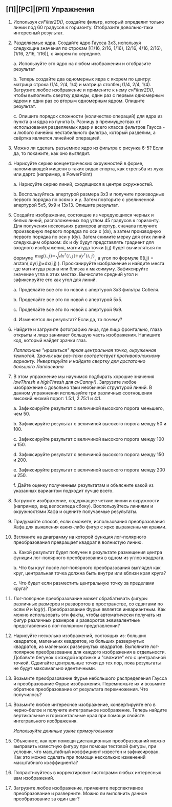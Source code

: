 ## [П]|[РС]|(РП) Упражнения

1. Используя *cvFilter2D()*, создайте фильтр, который определит только линии под 60 градусов к горизонту. Отобразите довольно-таки интересный результат. 

2. Разделяемые ядра. Создайте ядро Гаусса 3x3, используя следующие значения по строкам [(1/16, 2/16, 1/16), (2/16, 4/16, 2/16), (1/16, 2/16, 1/16)], с якорем по середине.

	a. Используйте это ядро на любом изображении и отобразите результат

	b. Теперь создайте два одномерных ядра с якорем по центру: матрица строка (1/4, 2/4, 1/4) и матрица столбец (1/4, 2/4, 1/4). Загрузите любое изображение и примените к нему *cvFilter2D()*, чтобы выполнить свертку дважды, один раз с первым одномерным ядром и один раз со вторым одномерным ядром. Опишите результат.

	c. Опишите порядок сложности (количество операций) для ядра из пункта a и ядра из пункта b. Разницу в преимуществах от использования разделяемых ядер и всего класса фильтров Гаусса - и любого линейно нестабильного фильтра, который разделим, а свёртка является линейной операцией.

3. Можно ли сделать разъемное ядро из фильтра с рисунка 6-5? Если да, то покажите, как оно выглядит.

4. Нарисуйте серию концентрических окружностей в форме, напоминающей мишени в таких видах спорта, как стрельба из лука или дартс (например, в PowerPoint)

	a. Нарисуйте серию линий, сходящихся в центре окружностей.

	b. Воспользуйтесь апертурой размера 3x3 и получите производные первого порядка по осям x и y. Затем повторите с увеличенной апертурой 5x5, 9x9 и 13x13. Опишите результат.

5. Создайте изображение, состоящие из чередующихся черных и белых линий, расположенных под углом 45 градусов к горизонту. Для получения нескольких размеров апертур, сначала получите производную первого порядка по оси x (dx), а затем производную первого порядка по оси y (dy). Затем снимите мерку для этих линий следующим образом: dx и dy будут представлять градиент для входного изображения, магнитуда точки (i,j) будет вычисляться по формуле ![Формула 6-50 не найдена](Images/Frml_6_50.jpg), а угол по формуле θ(i,j) = arctan( dy(i,j)×dx(i,j) ). Просканируйте изображение и найдите места где магнитуда равна или близка к максимуму. Зафиксируйте значение угла в этих местах. Вычислите средний угол и зафиксируйте его как угол для линий.

	a. Проделайте все это по новой с апертурой 3x3 фильтра Собеля.

	b. Проделайте все это по новой с апертурой 5x5.

	c. Проделайте все это по новой с апертурой 9x9.

	d. Изменяется ли результат? Если да, то почему?

6. Найдите и загрузите фотографию лица, где лицо фронтально, глаза открыты и лицо занимает большую часть изображения. Напишите код, который найдет зрачки глаз.

	*Лапласиане "нравиться" яркая центральная точка, окруженная темнотой. Зрачок как раз-таки соответствует противоположному варианту. Инвертируйте и найдите свертку для достаточно большого Лапласиана*

7. В этом упражнение мы научимся подбирать хорошие значения *lowThresh* и *highThresh* для *cvCanny()*. Загрузите любое изображение с довольно таки необычной структурой линий. В данном упражнении используйте три различных соотношения высокий:низкий порог: 1.5:1, 2.75:1 и 4:1. 

	a. Зафиксируйте результат с величиной высокого порога меньшего, чем 50.

	b. Зафиксируйте результат с величиной высокого порога между 50 и 100.

	c. Зафиксируйте результат с величиной высокого порога между 100 и 150.

	d. Зафиксируйте результат с величиной высокого порога между 150 и 200.

	e. Зафиксируйте результат с величиной высокого порога между 200 и 250.

	f. Дайте оценку полученным результатам и объясните какой из указанных вариантом подходит лучше всего.

8. Загрузите изображение, содержащее четкие линии и окружности (например, вид велосипеда сбоку). Воспользуйтесь линиями и окружностями Хафа и оцените получаемые результаты. 

9. Придумайте способ, если сможете, использования преобразования Хафа для выявления каких-либо фигур с ярко выраженными краями.

10. Взгляните на диаграмму на которой функция лог-полярного преобразования превращает квадрат в волнистую линию.

	a. Какой результат будет получен в результате размещения центра функции лог-полярного преобразования в одном из углов квадрата.

	b. Что бы круг после лог-полярного преобразования выглядел как круг, центральная точка должна быть внутри или вблизи края круга?

	c. Что будет если разместить центральную точку за пределами круга?

11. Лог-полярное преобразование может обрабатывать фигуры различных размеров и разворотов в пространстве, со сдвигами по осям *θ* и *log(r)*. Преобразование Фурье является инвариантным. Как можно использовать эти факты, чтобы автоматически получать из фигур различных размеров и разворотов эквивалентные представления в лог-полярном представлении?

12. Нарисуйте несколько изображений, состоящих из: больших квадратов, маленьких квадратов, из больших развернутых квадратов, из маленьких развернутых квадратов. Выполните лог-полярное преобразование для каждого изображения в отдельности. Добавьте бегунок к каждой картинке и "свяжите" его с центральной точкой. Сдвигайте центральные точки до тех пор, пока результаты не будут максимально идентичными.

13. Возьмите преобразование Фурье небольшого распределения Гаусса и преобразование Фурье изображения. Перемножьте их и возьмите обратное преобразование от результата перемножения. Что получилось? 

14. Возьмите любое интересное изображение, конвертируйте его в черно-белое и получите интегральное изображение. Теперь найдите вертикальные и горизонтальные края при помощи свойств интегрального изображения. 

	*Используйте длинные узкие прямоугольники*

15. Объясните, как при помощи дистанционных преобразований можно выправить известную фигуру при помощи тестовой фигуры, при условии, что масштабный коэффициент известен и зафиксирован. Как это можно сделать при помощи нескольких изменений масштабного коэффициента?

16. Попрактикуйтесь в корректировке гистограмм любых интересных вам изображений.

17. Загрузите любое изображение, примените перспективное преобразование и разверните. Можно ли выполнить данное преобразование за один шаг?